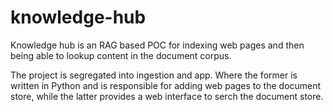 # knowledge-hub

Knowledge hub is an RAG based POC for indexing web pages and then being able to lookup content in the document corpus.

The project is segregated into ingestion and app. Where the former is written in Python and is responsible for adding web pages to the document store, while the latter provides a web interface to serch the document store.
